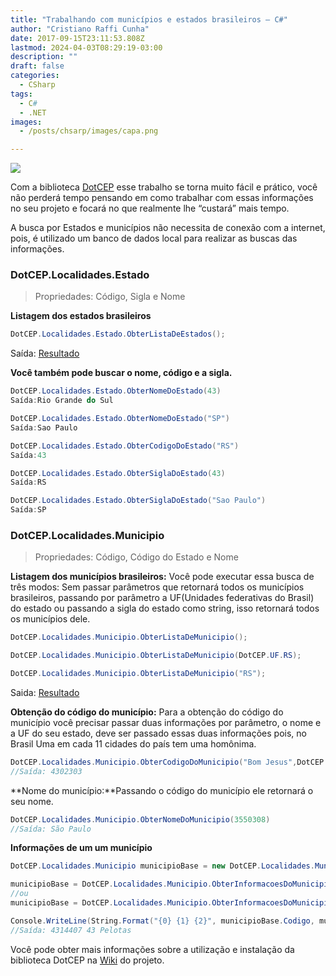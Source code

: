 ```yaml
---
title: "Trabalhando com municípios e estados brasileiros — C#"
author: "Cristiano Raffi Cunha"
date: 2017-09-15T23:11:53.808Z
lastmod: 2024-04-03T08:29:19-03:00
description: ""
draft: false
categories:
  - CSharp
tags:
  - C#
  - .NET
images:
  - /posts/chsarp/images/capa.png

---
```


![](./images/capa.png)

Com a biblioteca [DotCEP](https://www.nuget.org/packages/DotCEP/) esse trabalho se torna muito fácil e prático, você não perderá tempo pensando em como trabalhar com essas informações no seu projeto e focará no que realmente lhe “custará” mais tempo.

A busca por Estados e municípios não necessita de conexão com a internet, pois, é utilizado um banco de dados local para realizar as buscas das informações.

### DotCEP.Localidades.Estado

> Propriedades: Código, Sigla e Nome

**Listagem dos estados brasileiros**

```csharp
DotCEP.Localidades.Estado.ObterListaDeEstados();
```

Saída: [Resultado](https://gist.github.com/CristianoRC/f48212320d461f2030b8faa004ef26e1)

**Você também pode buscar o nome, código e a sigla.**

```csharp
DotCEP.Localidades.Estado.ObterNomeDoEstado(43)
Saída:Rio Grande do Sul

DotCEP.Localidades.Estado.ObterNomeDoEstado("SP")
Saída:Sao Paulo

DotCEP.Localidades.Estado.ObterCodigoDoEstado("RS")
Saída:43

DotCEP.Localidades.Estado.ObterSiglaDoEstado(43)
Saída:RS

DotCEP.Localidades.Estado.ObterSiglaDoEstado("Sao Paulo")
Saída:SP
```

### DotCEP.Localidades.Municipio

> Propriedades: Código, Código do Estado e Nome

**Listagem dos municípios brasileiros:** Você pode executar essa busca de três modos: Sem passar parâmetros que retornará todos os municípios brasileiros, passando por parâmetro a UF(Unidades federativas do Brasil) do estado ou passando a sigla do estado como string, isso retornará todos os municípios dele.

```csharp
DotCEP.Localidades.Municipio.ObterListaDeMunicipio();

DotCEP.Localidades.Municipio.ObterListaDeMunicipio(DotCEP.UF.RS);

DotCEP.Localidades.Municipio.ObterListaDeMunicipio("RS");
```

Saida: [Resultado](https://gist.github.com/CristianoRC/092b8b3610d628dba95675260298a042)

**Obtenção do código do município:** Para a obtenção do código do município você precisar passar duas informações por parâmetro, o nome e a UF do seu estado, deve ser passado essas duas informações pois, no Brasil Uma em cada 11 cidades do país tem uma homônima.

```csharp
DotCEP.Localidades.Municipio.ObterCodigoDoMunicipio("Bom Jesus",DotCEP.UF.PI)
//Saída: 4302303
```

**Nome do município:**Passando o código do município ele retornará o seu nome.

```csharp
DotCEP.Localidades.Municipio.ObterNomeDoMunicipio(3550308)
//Saída: São Paulo
```

**Informações de um um município**

```csharp
DotCEP.Localidades.Municipio municipioBase = new DotCEP.Localidades.Municipio();

municipioBase = DotCEP.Localidades.Municipio.ObterInformacoesDoMunicipio(4314407);
//ou
municipioBase = DotCEP.Localidades.Municipio.ObterInformacoesDoMunicipio("Pelotas",DotCEP.UF.RS);

Console.WriteLine(String.Format("{0} {1} {2}", municipioBase.Codigo, municipioBase.CodigoEstado, municipioBase.Nome));
//Saída: 4314407 43 Pelotas

```

Você pode obter mais informações sobre a utilização e instalação da biblioteca DotCEP na [Wiki](https://github.com/CristianoRC/DotCEP/wiki) do projeto.